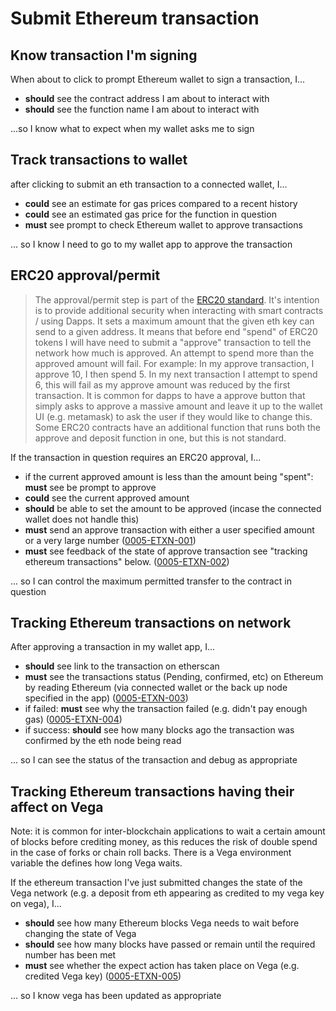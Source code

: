 # Submit Ethereum transaction

## Know transaction I'm signing
When about to click to prompt Ethereum wallet to sign a transaction, I...

- **should** see the contract address I am about to interact with
- **should** see the function name I am about to interact with

...so I know what to expect when my wallet asks me to sign
## Track transactions to wallet

after clicking to submit an eth transaction to a connected wallet, I...

- **could** see an estimate for gas prices compared to a recent history
- **could** see an estimated gas price for the function in question
- **must** see prompt to check Ethereum wallet to approve transactions

... so I know I need to go to my wallet app to approve the transaction

## ERC20 approval/permit

> The approval/permit step is part of the [ERC20 standard](https://ethereum.org/en/developers/docs/standards/tokens/erc-20/). It's intention is to provide additional security when interacting with smart contracts / using Dapps. It sets a maximum amount that the given eth key can send to a given address. It means that before end "spend" of ERC20 tokens I will have need to submit a "approve" transaction to tell the network how much is approved. An attempt to spend more than the approved amount will fail.
> For example: In my approve transaction, I approve 10, I then spend 5. In my next transaction I attempt to spend 6, this will fail as my approve amount was reduced by the first transaction.
> It is common for dapps to have a approve button that simply asks to approve a massive amount and leave it up to the wallet UI (e.g. metamask) to ask the user if they would like to change this. 
> Some ERC20 contracts have an additional function that runs both the approve and deposit function in one, but this is not standard.

If the transaction in question requires an ERC20 approval, I...

- if the current approved amount is less than the amount being "spent": **must** see be prompt to approve 
- **could** see the current approved amount
- **should** be able to set the amount to be approved (incase the connected wallet does not handle this)
- **must** send an approve transaction with either a user specified amount or a very large number (<a name="0005-ETXN-001" href="#0005-ETXN-001">0005-ETXN-001</a>)
- **must** see feedback of the state of approve transaction see "tracking ethereum transactions" below. (<a name="0005-ETXN-002" href="#0005-ETXN-002">0005-ETXN-002</a>)

... so I can control the maximum permitted transfer to the contract in question

## Tracking Ethereum transactions on network

After approving a transaction in my wallet app, I...

- **should** see link to the transaction on etherscan
- **must** see the transactions status (Pending, confirmed, etc) on Ethereum by reading Ethereum (via connected wallet or the back up node specified in the app) (<a name="0005-ETXN-003" href="#0005-ETXN-003">0005-ETXN-003</a>)
- if failed: **must** see why the transaction failed (e.g. didn't pay enough gas) (<a name="0005-ETXN-004" href="#0005-ETXN-004">0005-ETXN-004</a>)
- if success: **should** see how many blocks ago the transaction was confirmed by the eth node being read

... so I can see the status of the transaction and debug as appropriate
## Tracking Ethereum transactions having their affect on Vega
Note: it is common for inter-blockchain applications to wait a certain amount of blocks before crediting money, as this reduces the risk of double spend in the case of forks or chain roll backs. There is a Vega environment variable the defines how long Vega waits.

If the ethereum transaction I've just submitted changes the state of the Vega network (e.g. a deposit from eth appearing as credited to my vega key on vega), I...

- **should** see how many Ethereum blocks Vega needs to wait before changing the state of Vega
- **should** see how many blocks have passed or remain until the required number has been met
- **must** see whether the expect action has taken place on Vega (e.g. credited Vega key) (<a name="0005-ETXN-005" href="#0005-ETXN-005">0005-ETXN-005</a>)

... so I know vega has been updated as appropriate 